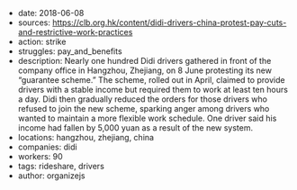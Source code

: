 - date: 2018-06-08
- sources: https://clb.org.hk/content/didi-drivers-china-protest-pay-cuts-and-restrictive-work-practices
- action: strike
- struggles: pay_and_benefits
- description: Nearly one hundred Didi drivers gathered in front of the company office in Hangzhou, Zhejiang, on 8 June protesting its new “guarantee scheme.” The scheme, rolled out in April, claimed to provide drivers with a stable income but required them to work at least ten hours a day. Didi then gradually reduced the orders for those drivers who refused to join the new scheme, sparking anger among drivers who wanted to maintain a more flexible work schedule. One driver said his income had fallen by 5,000 yuan as a result of the new system.
- locations: hangzhou, zhejiang, china
- companies: didi
- workers: 90
- tags: rideshare, drivers
- author: organizejs
